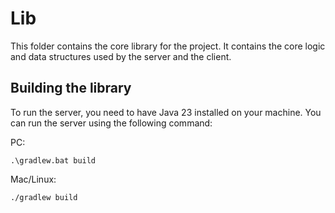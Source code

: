 # Lib

This folder contains the core library for the project. It contains the core logic and data structures used by the server and the client.

## Building the library

To run the server, you need to have Java 23 installed on your machine. You can run the server using the following command:

PC:

```
.\gradlew.bat build
```

Mac/Linux:

```bash
./gradlew build
```
